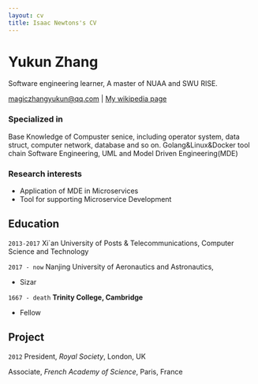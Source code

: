 ```yaml
---
layout: cv
title: Isaac Newtons's CV
---
```

# Yukun Zhang
Software engineering learner, A master of NUAA and SWU RISE.

<div id="webaddress">
<a href="magiczhangyukun@qq.com">magiczhangyukun@qq.com</a>
| <a href="http://en.wikipedia.org/wiki/Isaac_Newton">My wikipedia page</a>
</div>




### Specialized in
Base Knowledge of Compuster senice, including operator system, data struct, computer network, database and so on.
Golang&Linux&Docker tool chain
Software Engineering, UML and Model Driven Engineering(MDE)

### Research interests

* Application of MDE in Microservices
* Tool for supporting Microservice Development 

## Education

`2013-2017`
Xi\`an University of Posts & Telecommunications, Computer Science and Technology

`2017 - now`
Nanjing University of Aeronautics and Astronautics, 

- Sizar

`1667 - death`
__Trinity College, Cambridge__

- Fellow



## Project

`2012`
President, *Royal Society*, London, UK

Associate, *French Academy of Science*, Paris, France




<!-- ### Footer

Last updated: May 2013 -->

